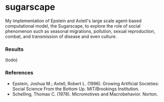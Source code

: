 sugarscape
==========

My implementation of Epstein and Axtell's large scale agent-based computational model, the Sugarscape, to explore the role of social phenomenon such as seasonal migrations, pollution, sexual reproduction, combat, and transmission of disease and even culture. 

### Results
(todo)

### References
- Epstein, Joshua M.; Axtell, Robert L. (1996). Growing Artificial Societies: Social Science From the Bottom Up. MIT/Brookings Institution.
- Schelling, Thomas C. (1978). Micromotives and Macrobehavior. Norton.
